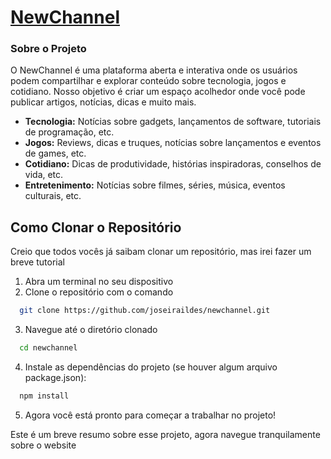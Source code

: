 # [NewChannel](https://newchannel.onrender.com/)

### Sobre o Projeto
O NewChannel é uma plataforma aberta e interativa onde os usuários podem compartilhar e explorar conteúdo sobre tecnologia, jogos e cotidiano. Nosso objetivo é criar um espaço acolhedor onde você pode publicar artigos, notícias, dicas e muito mais.

- **Tecnologia:** Notícias sobre gadgets, lançamentos de software, tutoriais de programação, etc.
- **Jogos:** Reviews, dicas e truques, notícias sobre lançamentos e eventos de games, etc.
- **Cotidiano:** Dicas de produtividade, histórias inspiradoras, conselhos de vida, etc.
- **Entretenimento:** Notícias sobre filmes, séries, música, eventos culturais, etc.

## Como Clonar o Repositório
Creio que todos vocês já saibam clonar um repositório, mas irei fazer um breve tutorial
1. Abra um terminal no seu dispositivo
2. Clone o repositório com o comando
  ```sh
    git clone https://github.com/joseiraildes/newchannel.git
  ```
3. Navegue até o diretório clonado
  ```sh
    cd newchannel
  ```
4. Instale as dependências do projeto (se houver algum arquivo package.json):
  ```sh
    npm install
  ```
5. Agora você está pronto para começar a trabalhar no projeto!

Este é um breve resumo sobre esse projeto, agora navegue tranquilamente sobre o website


